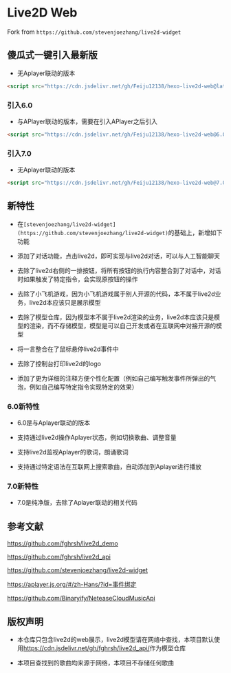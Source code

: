
# Live2D Web

Fork from `https://github.com/stevenjoezhang/live2d-widget`

## 傻瓜式一键引入最新版

- 无Aplayer联动的版本

``` html
<script src="https://cdn.jsdelivr.net/gh/Feiju12138/hexo-live2d-web@latest/autoload.js"></script>
```

### 引入6.0

- 与APlayer联动的版本，需要在引入APlayer之后引入

``` html
<script src="https://cdn.jsdelivr.net/gh/Feiju12138/hexo-live2d-web@6.0/autoload.js"></script>
```

### 引入7.0

- 无Aplayer联动的版本

``` html
<script src="https://cdn.jsdelivr.net/gh/Feiju12138/hexo-live2d-web@7.0/autoload.js"></script>
```

## 新特性

- 在`[stevenjoezhang/live2d-widget](https://github.com/stevenjoezhang/live2d-widget)`的基础上，新增如下功能

- 添加了对话功能，点击live2d，即可实现与live2d对话，可以与人工智能聊天
- 去除了live2d右侧的一排按钮，将所有按钮的执行内容整合到了对话中，对话时如果触发了特定指令，会实现原按钮的操作
- 去除了小飞机游戏，因为小飞机游戏属于别人开源的代码，本不属于live2d业务，live2d本应该只是展示模型
- 去除了模型仓库，因为模型本不属于live2d渲染的业务，live2d本应该只是模型的渲染，而不存储模型，模型是可以自己开发或者在互联网中对接开源的模型
- 将一言整合在了鼠标悬停live2d事件中
- 去除了控制台打印live2d的logo
- 添加了更为详细的注释方便个性化配置（例如自己编写触发事件所弹出的气泡，例如自己编写特定指令实现特定的效果）

### 6.0新特性

- 6.0是与Aplayer联动的版本

- 支持通过live2d操作Aplayer状态，例如切换歌曲、调整音量
- 支持live2d监视Aplayer的歌词，朗诵歌词
- 支持通过特定语法在互联网上搜索歌曲，自动添加到Aplayer进行播放

### 7.0新特性

- 7.0是纯净版，去除了Aplayer联动的相关代码

## 参考文献

<https://github.com/fghrsh/live2d_demo>

<https://github.com/fghrsh/live2d_api>

<https://github.com/stevenjoezhang/live2d-widget>

<https://aplayer.js.org/#/zh-Hans/?id=事件绑定>

<https://github.com/Binaryify/NeteaseCloudMusicApi>

## 版权声明

- 本仓库只包含live2d的web展示，live2d模型请在网络中查找，本项目默认使用<https://cdn.jsdelivr.net/gh/fghrsh/live2d_api/>作为模型仓库

- 本项目查找到的歌曲均来源于网络，本项目不存储任何歌曲
